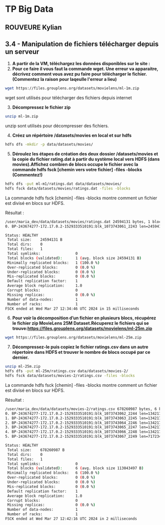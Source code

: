 # TP Big Data
## ROUVEURE Kylian

## 3.4 - Manipulation de fichiers télécharger depuis un serveur

1. **A partir de la VM, téléchargez les données disponibles sur le site :**
2. **Pour ce faire il vous faut la commande wget. Une erreur va apparaitre, décrivez comment vous avez pu faire pour télécharger le fichier.(Commentez la raison pour laqeulle l'erreur a lieu)**

```bash
wget https://files.grouplens.org/datasets/movielens/ml-1m.zip
```

wget sont utilisés pour télécharger des fichiers depuis internet

3. **Décompressez le fichier zip**

```bash
unzip ml-1m.zip
``` 
unzip sont utilisés pour décompresser des fichiers.

4. **Créez un répértoire /datasets/movies en local et sur hdfs**
```bash
hdfs dfs -mkdir -p data/datasets/movies/
```

5. **Déroulez les étapes de création des deux dossier /datasets/movies et la copie du fichier rating.dat à partir du système local vers HDFS (dans movies).Affichez combien de blocs occupe le fichier avec la commande hdfs fsck [chemin vers votre fichier] -files -blocks (Commentez!)**

```bash
hdfs dfs -put ml-m1/ratings.dat data/datasets/movies/
hdfs fsck data/datasets/movies/ratings.dat -files -blocks
```

La commande hdfs fsck [chemin] -files -blocks montre comment un fichier est divisé en blocs sur HDFS.

Résultat :
```bash
/user/maria_dev/data/datasets/movies/ratings.dat 24594131 bytes, 1 block(s):  OK
0. BP-243674277-172.17.0.2-1529333510191:blk_1073743061_2243 len=24594131 repl=1

Status: HEALTHY
 Total size:    24594131 B
 Total dirs:    0
 Total files:   1
 Total symlinks:                0
 Total blocks (validated):      1 (avg. block size 24594131 B)
 Minimally replicated blocks:   1 (100.0 %)
 Over-replicated blocks:        0 (0.0 %)
 Under-replicated blocks:       0 (0.0 %)
 Mis-replicated blocks:         0 (0.0 %)
 Default replication factor:    1
 Average block replication:     1.0
 Corrupt blocks:                0
 Missing replicas:              0 (0.0 %)
 Number of data-nodes:          1
 Number of racks:               1
FSCK ended at Wed Mar 27 12:34:46 UTC 2024 in 15 milliseconds
```

6. **Pour voir la décomposition d’un fichier en plusieurs blocs, récupérez le fichier zip MovieLens 25M Dataset.Récuperez le fichiers qui se trouve:https://files.grouplens.org/datasets/movielens/ml-25m.zip**

```bash
wget https://files.grouplens.org/datasets/movielens/ml-25m.zip
```

7. **Décompressez-le puis copiez le fichier ratings.csv dans un autre répertoire dans HDFS et trouver le nombre de blocs occupé par ce dernier.**

```bash
unzip ml-25m.zip
hdfs dfs -put ml-25m/ratings.csv data/datasets/movies-2/
hdfs fsck data/datasets/movies-2/ratings.csv -files -blocks
```
La commande hdfs fsck [chemin] -files -blocks montre comment un fichier est divisé en blocs sur HDFS.

Résultat :
```bash
/user/maria_dev/data/datasets/movies-2/ratings.csv 678260987 bytes, 6 block(s):  OK
0. BP-243674277-172.17.0.2-1529333510191:blk_1073743062_2244 len=134217728 repl=1
1. BP-243674277-172.17.0.2-1529333510191:blk_1073743063_2245 len=134217728 repl=1
2. BP-243674277-172.17.0.2-1529333510191:blk_1073743064_2246 len=134217728 repl=1
3. BP-243674277-172.17.0.2-1529333510191:blk_1073743065_2247 len=134217728 repl=1
4. BP-243674277-172.17.0.2-1529333510191:blk_1073743066_2248 len=134217728 repl=1
5. BP-243674277-172.17.0.2-1529333510191:blk_1073743067_2249 len=7172347 repl=1

Status: HEALTHY
 Total size:    678260987 B
 Total dirs:    0
 Total files:   1
 Total symlinks:                0
 Total blocks (validated):      6 (avg. block size 113043497 B)
 Minimally replicated blocks:   6 (100.0 %)
 Over-replicated blocks:        0 (0.0 %)
 Under-replicated blocks:       0 (0.0 %)
 Mis-replicated blocks:         0 (0.0 %)
 Default replication factor:    1
 Average block replication:     1.0
 Corrupt blocks:                0
 Missing replicas:              0 (0.0 %)
 Number of data-nodes:          1
 Number of racks:               1
FSCK ended at Wed Mar 27 12:42:16 UTC 2024 in 2 milliseconds
```
